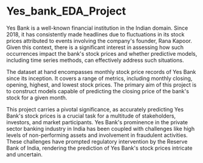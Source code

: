 # Yes_bank_EDA_Project
Yes Bank is a well-known financial institution in the Indian domain. Since 2018, it has consistently made headlines due to fluctuations in its stock prices attributed to events involving the company's founder, Rana Kapoor. Given this context, there is a significant interest in assessing how such occurrences impact the bank's stock prices and whether predictive models, including time series methods, can effectively address such situations.

The dataset at hand encompasses monthly stock price records of Yes Bank since its inception. It covers a range of metrics, including monthly closing, opening, highest, and lowest stock prices. The primary aim of this project is to construct models capable of predicting the closing price of the bank's stock for a given month.

This project carries a pivotal significance, as accurately predicting Yes Bank's stock prices is a crucial task for a multitude of stakeholders, investors, and market participants. Yes Bank's prominence in the private sector banking industry in India has been coupled with challenges like high levels of non-performing assets and involvement in fraudulent activities. These challenges have prompted regulatory intervention by the Reserve Bank of India, rendering the prediction of Yes Bank's stock prices intricate and uncertain.
